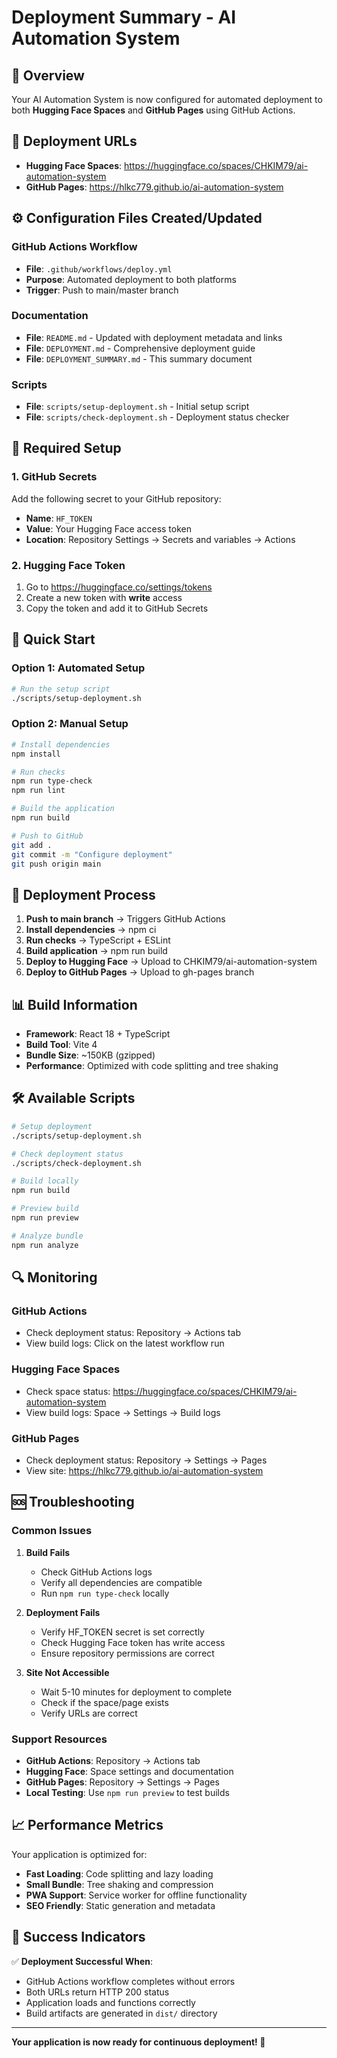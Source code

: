 # Deployment Summary - AI Automation System

## 🎯 Overview

Your AI Automation System is now configured for automated deployment to both **Hugging Face Spaces** and **GitHub Pages** using GitHub Actions.

## 📍 Deployment URLs

- **Hugging Face Spaces**: https://huggingface.co/spaces/CHKIM79/ai-automation-system
- **GitHub Pages**: https://hlkc779.github.io/ai-automation-system

## ⚙️ Configuration Files Created/Updated

### GitHub Actions Workflow
- **File**: `.github/workflows/deploy.yml`
- **Purpose**: Automated deployment to both platforms
- **Trigger**: Push to main/master branch

### Documentation
- **File**: `README.md` - Updated with deployment metadata and links
- **File**: `DEPLOYMENT.md` - Comprehensive deployment guide
- **File**: `DEPLOYMENT_SUMMARY.md` - This summary document

### Scripts
- **File**: `scripts/setup-deployment.sh` - Initial setup script
- **File**: `scripts/check-deployment.sh` - Deployment status checker

## 🔑 Required Setup

### 1. GitHub Secrets
Add the following secret to your GitHub repository:
- **Name**: `HF_TOKEN`
- **Value**: Your Hugging Face access token
- **Location**: Repository Settings → Secrets and variables → Actions

### 2. Hugging Face Token
1. Go to https://huggingface.co/settings/tokens
2. Create a new token with **write** access
3. Copy the token and add it to GitHub Secrets

## 🚀 Quick Start

### Option 1: Automated Setup
```bash
# Run the setup script
./scripts/setup-deployment.sh
```

### Option 2: Manual Setup
```bash
# Install dependencies
npm install

# Run checks
npm run type-check
npm run lint

# Build the application
npm run build

# Push to GitHub
git add .
git commit -m "Configure deployment"
git push origin main
```

## 🔄 Deployment Process

1. **Push to main branch** → Triggers GitHub Actions
2. **Install dependencies** → npm ci
3. **Run checks** → TypeScript + ESLint
4. **Build application** → npm run build
5. **Deploy to Hugging Face** → Upload to CHKIM79/ai-automation-system
6. **Deploy to GitHub Pages** → Upload to gh-pages branch

## 📊 Build Information

- **Framework**: React 18 + TypeScript
- **Build Tool**: Vite 4
- **Bundle Size**: ~150KB (gzipped)
- **Performance**: Optimized with code splitting and tree shaking

## 🛠️ Available Scripts

```bash
# Setup deployment
./scripts/setup-deployment.sh

# Check deployment status
./scripts/check-deployment.sh

# Build locally
npm run build

# Preview build
npm run preview

# Analyze bundle
npm run analyze
```

## 🔍 Monitoring

### GitHub Actions
- Check deployment status: Repository → Actions tab
- View build logs: Click on the latest workflow run

### Hugging Face Spaces
- Check space status: https://huggingface.co/spaces/CHKIM79/ai-automation-system
- View build logs: Space → Settings → Build logs

### GitHub Pages
- Check deployment status: Repository → Settings → Pages
- View site: https://hlkc779.github.io/ai-automation-system

## 🆘 Troubleshooting

### Common Issues

1. **Build Fails**
   - Check GitHub Actions logs
   - Verify all dependencies are compatible
   - Run `npm run type-check` locally

2. **Deployment Fails**
   - Verify HF_TOKEN secret is set correctly
   - Check Hugging Face token has write access
   - Ensure repository permissions are correct

3. **Site Not Accessible**
   - Wait 5-10 minutes for deployment to complete
   - Check if the space/page exists
   - Verify URLs are correct

### Support Resources
- **GitHub Actions**: Repository → Actions tab
- **Hugging Face**: Space settings and documentation
- **GitHub Pages**: Repository → Settings → Pages
- **Local Testing**: Use `npm run preview` to test builds

## 📈 Performance Metrics

Your application is optimized for:
- **Fast Loading**: Code splitting and lazy loading
- **Small Bundle**: Tree shaking and compression
- **PWA Support**: Service worker for offline functionality
- **SEO Friendly**: Static generation and metadata

## 🎉 Success Indicators

✅ **Deployment Successful When**:
- GitHub Actions workflow completes without errors
- Both URLs return HTTP 200 status
- Application loads and functions correctly
- Build artifacts are generated in `dist/` directory

---

**Your application is now ready for continuous deployment! 🚀**